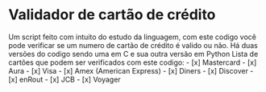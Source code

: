 # Validador de cartão de crédito 
Um script feito com intuito do estudo da linguagem, com este codigo você pode verificar se um numero de cartão de crédito é valido ou não.
Há duas versões do codigo sendo uma em C e sua outra versão em Python
Lista de cartões que podem ser verificados com este codigo:
    - [x] Mastercard
    - [x] Aura
    - [x] Visa
    - [x] Amex (American Express)
    - [x] Diners
    - [x] Discover
    - [x] enRout
    - [x] JCB
    - [x] Voyager
